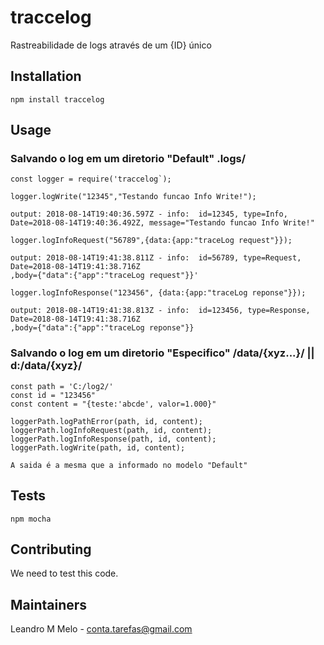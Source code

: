# traccelog
Rastreabilidade de logs através de um {ID} único

## Installation

  `npm install traccelog`

## Usage

### Salvando o log em um diretorio "Default" .logs/

    const logger = require('traccelog`);

    logger.logWrite("12345","Testando funcao Info Write!");  
    
    output: 2018-08-14T19:40:36.597Z - info:  id=12345, type=Info, Date=2018-08-14T19:40:36.492Z, message="Testando funcao Info Write!"
    
    logger.logInfoRequest("56789",{data:{app:"traceLog request"}});  
   
    output: 2018-08-14T19:41:38.811Z - info:  id=56789, type=Request, Date=2018-08-14T19:41:38.716Z
    ,body={"data":{"app":"traceLog request"}}'
      
    logger.logInfoResponse("123456", {data:{app:"traceLog reponse"}});
     
    output: 2018-08-14T19:41:38.813Z - info:  id=123456, type=Response, Date=2018-08-14T19:41:38.716Z
    ,body={"data":{"app":"traceLog reponse"}}
   

### Salvando o log em um diretorio "Especifico" /data/{xyz...}/ || d:/data/{xyz}/
  
    const path = 'C:/log2/'
    const id = "123456"
    const content = "{teste:'abcde', valor=1.000}"

    loggerPath.logPathError(path, id, content);
    loggerPath.logInfoRequest(path, id, content);
    loggerPath.logInfoResponse(path, id, content);
    loggerPath.logWrite(path, id, content);
    
    A saida é a mesma que a informado no modelo "Default"
    
   

## Tests

  `npm mocha`

## Contributing

We need to test this code.

## Maintainers

Leandro M Melo - conta.tarefas@gmail.com



